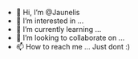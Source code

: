 - 👋 Hi, I’m @Jaunelis
- 👀 I’m interested in ... 
- 🌱 I’m currently learning ... 
- 💞️ I’m looking to collaborate on ...
- 📫 How to reach me ... Just dont :) 

<!---
Jaunelis/Jaunelis is a ✨ special ✨ repository because its `README.md` (this file) appears on your GitHub profile.
You can click the Preview link to take a look at your changes.
--->

